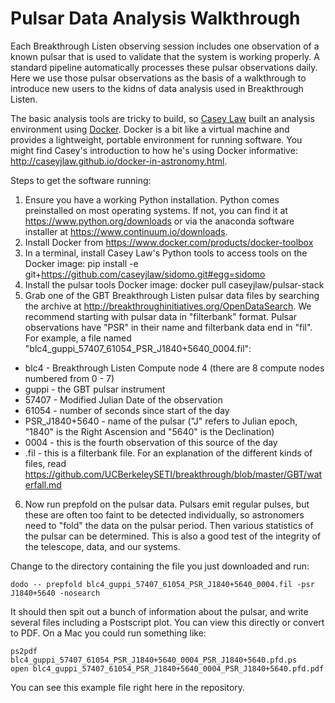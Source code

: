 # Pulsar Data Analysis Walkthrough

Each Breakthrough Listen observing session includes one observation of a known pulsar that is used to validate that the system is working properly. A standard pipeline automatically processes these pulsar observations daily. Here we use those pulsar observations as the basis of a walkthrough to introduce new users to the kidns of data analysis used in Breakthrough Listen.

The basic analysis tools are tricky to build, so [Casey Law](http://caseyjlaw.github.io) built an analysis environment using [Docker](http://docker.com). Docker is a bit like a virtual machine and provides a lightweight, portable environment for running software. You might find Casey's introduction to how he's using Docker informative: http://caseyjlaw.github.io/docker-in-astronomy.html.

Steps to get the software running:

1. Ensure you have a working Python installation. Python comes preinstalled on most operating systems. If not, you can find it at https://www.python.org/downloads or via the anaconda software installer at https://www.continuum.io/downloads.
2. Install Docker from https://www.docker.com/products/docker-toolbox
3. In a terminal, install Casey Law's Python tools to access tools on the Docker image:
pip install -e git+https://github.com/caseyjlaw/sidomo.git#egg=sidomo
4. Install the pulsar tools Docker image:
    docker pull caseyjlaw/pulsar-stack
5. Grab one of the GBT Breakthrough Listen pulsar data files by searching the archive at http://breakthroughinitiatives.org/OpenDataSearch. We recommend starting with pulsar data in "filterbank" format. Pulsar observations have "PSR" in their name and filterbank data end in "fil". For example, a file named "blc4_guppi_57407_61054_PSR_J1840+5640_0004.fil":
  - blc4 - Breakthrough Listen Compute node 4 (there are 8 compute nodes numbered from 0 - 7)
  - guppi - the GBT pulsar instrument
  - 57407 - Modified Julian Date of the observation
  - 61054 - number of seconds since start of the day
  - PSR_J1840+5640 - name of the pulsar ("J" refers to Julian epoch, "1840" is the Right Ascension and "5640" is the Declination)
  - 0004 - this is the fourth observation of this source of the day
  - .fil - this is a filterbank file. For an explanation of the different kinds of files, read https://github.com/UCBerkeleySETI/breakthrough/blob/master/GBT/waterfall.md
6. Now run prepfold on the pulsar data. Pulsars emit regular pulses, but these are often too faint to be detected individually, so astronomers need to "fold" the data on the pulsar period. Then various statistics of the pulsar can be determined. This is also a good test of the integrity of the telescope, data, and our systems. 

Change to the directory containing the file you just downloaded and run:

    dodo -- prepfold blc4_guppi_57407_61054_PSR_J1840+5640_0004.fil -psr J1840+5640 -nosearch

It should then spit out a bunch of information about the pulsar, and write several files including a Postscript plot. You can view this directly or convert to PDF. On a Mac you could run something like:

    ps2pdf blc4_guppi_57407_61054_PSR_J1840+5640_0004_PSR_J1840+5640.pfd.ps
    open blc4_guppi_57407_61054_PSR_J1840+5640_0004_PSR_J1840+5640.pfd.pdf

You can see this example file right here in the repository.
